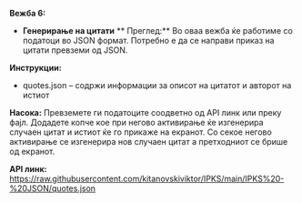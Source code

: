 **Вежба 6:**
-	**Генерирање на цитати**
**
Преглед:** Во оваа вежба ќе работиме со податоци во JSON формат. 
Потребно е да се направи приказ на цитати превземи од JSON.

**Инструкции:**
-	quotes.json – содржи информации за описот на цитатот и авторот на истиот

**Насока:** Превземете ги податоците соодветно од API линк или преку фајл.
Додадете копче кое при негово активирање ќе изгенерира случаен цитат и истиот ќе го прикаже на екранот. Со секое негово активирање се изгенерира нов случаен цитат а претходниот се брише од екранот.

**API линк:** https://raw.githubusercontent.com/kitanovskiviktor/IPKS/main/IPKS%20-%20JSON/quotes.json
